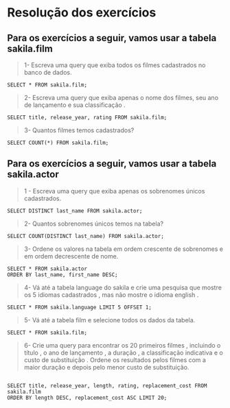 # Resolução dos exercícios

## Para os exercícios a seguir, vamos usar a tabela sakila.film

> 1- Escreva uma query que exiba todos os filmes cadastrados no banco de dados.

```console
SELECT * FROM sakila.film;
```

> 2- Escreva uma query que exiba apenas o nome dos filmes, seu ano de lançamento e sua classificação .

```console
SELECT title, release_year, rating FROM sakila.film;
```

> 3- Quantos filmes temos cadastrados?

```console
SELECT COUNT(*) FROM sakila.film;
```

## Para os exercícios a seguir, vamos usar a tabela sakila.actor

> 1 - Escreva uma query que exiba apenas os sobrenomes únicos cadastrados.

```console
SELECT DISTINCT last_name FROM sakila.actor;
```

> 2- Quantos sobrenomes únicos temos na tabela?

```console
SELECT COUNT(DISTINCT last_name) FROM sakila.actor;
```

> 3- Ordene os valores na tabela em ordem crescente de sobrenomes e em ordem decrescente de nome.

```console
SELECT * FROM sakila.actor
ORDER BY last_name, first_name DESC;
```

> 4- Vá até a tabela language do sakila e crie uma pesquisa que mostre os 5 idiomas cadastrados , mas não mostre o idioma english .

```console
SELECT * FROM sakila.language LIMIT 5 OFFSET 1;
```

> 5- Vá até a tabela film e selecione todos os dados da tabela.

```console
SELECT * FROM sakila.film;
```

> 6- Crie uma query para encontrar os 20 primeiros filmes , incluindo o título , o ano de lançamento , a duração , a classificação indicativa e o custo de substituição . Ordene os resultados pelos filmes com a maior duração e depois pelo menor custo de substituição.

```console

SELECT title, release_year, length, rating, replacement_cost FROM sakila.film
ORDER BY length DESC, replacement_cost ASC LIMIT 20;
```
